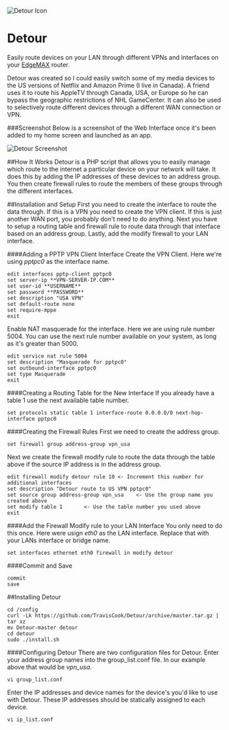 ![Detour Icon](../images/icon.png?raw=true)

Detour
======

Easily route devices on your LAN through different VPNs and Interfaces on your [EdgeMAX](http://www.ubnt.com/edgemax/edgerouter-lite/) router.

Detour was created so I could easily switch some of my media devices to the US versions of Netflix and Amazon Prime (I live in Canada).  A friend uses it to route his AppleTV through Canada, USA, or Europe so he can bypass the geographic restrictions of NHL GameCenter.  It can also be used to selectively route different devices through a different WAN connection or VPN.

###Screenshot
Below is a screenshot of the Web Interface once it's been added to my home screen and launched as an app.

![Detour Screenshot](../images/screenshot.png?raw=true)

##How It Works
Detour is a PHP script that allows you to easily manage which route to the internet a particular device on your network will take.  It does this by adding the IP addresses of these devices to an address group.  You then create firewall rules to route the members of these groups through the different interfaces.

##Installation and Setup
First you need to create the interface to route the data through.  If this is a VPN you need to create the VPN client.  If this is just another WAN port, you probably don't need to do anything.  Next you have to setup a routing table and firewall rule to route data through that interface based on an address group.  Lastly, add the modify firewall to your LAN interface.

####Adding a PPTP VPN Client Interface
Create the VPN Client.  Here we're using *pptpc0* as the interface name.

	edit interfaces pptp-client pptpc0
	set server-ip **VPN-SERVER-IP.COM**
	set user-id **USERNAME**
	set password **PASSWORD**
	set description "USA VPN"
	set default-route none
	set require-mppe
	exit

Enable NAT masquerade for the interface.  Here we are using rule number 5004.  You can use the next rule number available on your system, as long as it's greater than 5000.

	edit service nat rule 5004
	set description "Masquerade for pptpc0"
	set outbound-interface pptpc0
	set type Masquerade
	exit

####Creating a Routing Table for the New Interface
If you already have a table 1 use the next available table number.

	set protocols static table 1 interface-route 0.0.0.0/0 next-hop-interface pptpc0

####Creating the Firewall Rules
First we need to create the address group.
	
	set firewall group address-group vpn_usa

Next we create the firewall modify rule to route the data through the table above if the source IP address is in the address group.  

	edit firewall modify detour rule 10 <- Increment this number for additional interfaces
	set description "Detour route to US VPN pptpc0"
	set source group address-group vpn_usa    <- Use the group name you created above
	set modify table 1       <- Use the table number you used above
	exit

####Add the Firewall Modify rule to your LAN Interface
You only need to do this once.  Here were usign *eth0* as the LAN interface.  Replace that with your LANs interface or bridge name.

	set interfaces ethernet eth0 firewall in modify detour

####Commit and Save

	commit
	save

##Installing Detour

	cd /config
	curl -Lk https://github.com/TravisCook/Detour/archive/master.tar.gz | tar xz
	mv Detour-master detour
	cd detour
	sudo ./install.sh
	
####Configuring Detour
There are two configuration files for Detour.  Enter your address group names into the group_list.conf file.  In our example above that would be *vpn_usa*.

	vi group_list.conf

Enter the IP addresses and device names for the device's you'd like to use with Detour.  These IP addresses should be statically assigned to each device.

	vi ip_list.conf


